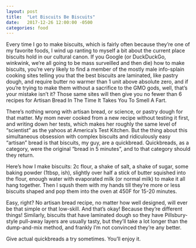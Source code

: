 ```yaml
---
layout: post
title:  "Let Biscuits Be Biscuits"
date:   2017-12-26 12:00:00 -0500
categories: food
---
```




Every time I go to make biscuits, which is fairly often because they’re one of my favorite foods, I wind up ranting to myself a bit about the current place biscuits hold in our cultural canon. If you Google (or DuckDuckGo, winkwink, we’re all going to be mass surveilled and then die) how to make biscuits, you’re very likely to find a member of the mostly male info-splain cooking sites telling you that the best biscuits are laminated, like pastry dough, and require butter no warmer than 1 unit above absolute zero, and if you’re trying to make them without a sacrifice to the GMO gods, well, that’s your mistake isn’t it? Those same sites will then give you no fewer than 6 recipes for Artisan Bread In The Time It Takes You To Smell A Fart.

There’s nothing wrong with artisan bread, or science, or pastry dough for that matter. My mom never cooked from a new recipe without testing it first, and writing down her tests, which makes her roughly the same level of “scientist” as the yahoos at America’s Test Kitchen. But the thing about this simultaneous obsession with complex biscuits and ridiculously easy “artisan” bread is that biscuits, my guy, are a quickbread. Quickbreads, as a category, were the original “bread in 5 minutes”, and to that category should they return.

Here’s how I make biscuits: 2c flour, a shake of salt, a shake of sugar, some baking powder (1tbsp, ish), slightly over half a stick of butter squished into the flour, enough water with evaporated milk (or normal milk) to make it all hang together. Then I sqush them with my hands till they’re more or less biscuits shaped and pop them into the oven at 450F for 15-20 minutes.

Easy, right? No artisan bread recipe, no matter how well designed, will ever be that simple or that low-skill. And that’s okay! Because they’re different things! Similarly, biscuits that have laminated dough so they have Pillsbury-style pull-away layers are usually tasty, but they’ll take a lot longer than the dump-and-mix method, and frankly I’m not convinced they’re any better.

Give actual quickbreads a try sometimes. You’ll enjoy it.

